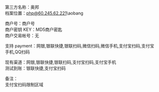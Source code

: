 ﻿第三方名称：奥邦  
档案位置：php@60.245.62.221\aobang  

商户号：商户号  
商户密钥 KEY：MD5商户密匙  
商户交易帐号：无  

支持 payment：网银,银联快捷,银联扫码,微信扫码,微信手机,支付宝扫码,支付宝手机,QQ扫码  

现有渠道：网银,银联快捷,银联扫码,支付宝扫码,支付宝手机  
测试到账：银联快捷,支付宝扫码  

备注：  
支付宝扫码限制区域  
